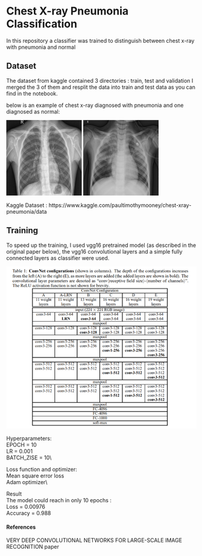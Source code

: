 # Chest X-ray Pneumonia Classification

In this repository a classifier was trained to distinguish between chest x-ray with pneumonia and normal
## Dataset
The dataset from kaggle contained 3 directories : train, test and validation
I merged the 3 of them and resplit the data into train and test data as you can find in the notebook.

below is an example of chest x-ray diagnosed with pneumonia and one diagnosed as normal:

<p float="left">
  <img src="/dataset/NORMAL/IM-0001-0001.jpeg" width="200"  height="200" title="NORMAL" />
  <img src="/dataset/PNEUMONIA/person3_virus_17.jpeg" width="200" height="200" title="PNEUMONIA"/> 
</p>
Kaggle Dataset : https://www.kaggle.com/paultimothymooney/chest-xray-pneumonia/data

## Training
To speed up the training, I used vgg16 pretrained model (as described in the original paper below), the vgg16 convolutional layers and a simple fully connected layers as classifier were used.

![GitHub Logo](/assets/vgg_architecture.PNG)

Hyperparameters:\
EPOCH = 10\
LR = 0.001\
BATCH_ZISE = 10\

Loss function and optimizer:\
Mean square error loss\
Adam optimizer\

Result\
The model could reach in only 10 epochs :\
Loss = 0.00976\
Accuracy = 0.988


#### References
VERY DEEP CONVOLUTIONAL NETWORKS FOR LARGE-SCALE IMAGE RECOGNITION paper
